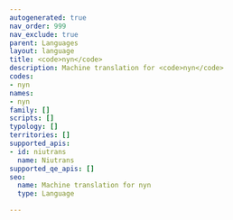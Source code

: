 ```yaml
---
autogenerated: true
nav_order: 999
nav_exclude: true
parent: Languages
layout: language
title: <code>nyn</code>
description: Machine translation for <code>nyn</code>
codes:
- nyn
names:
- nyn
family: []
scripts: []
typology: []
territories: []
supported_apis:
- id: niutrans
  name: Niutrans
supported_qe_apis: []
seo:
  name: Machine translation for nyn
  type: Language

---
```


